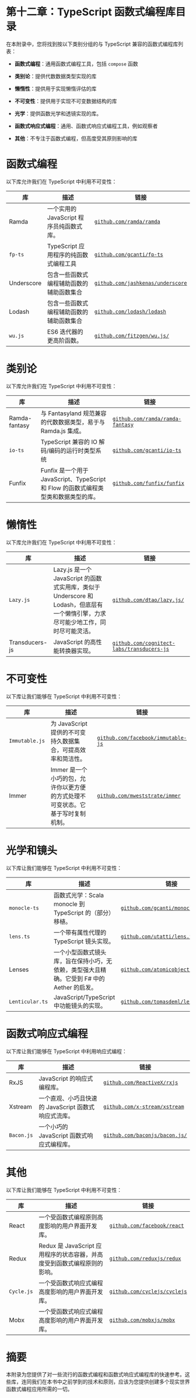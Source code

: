 # 第十二章：TypeScript 函数式编程库目录

在本附录中，您将找到按以下类别分组的与 TypeScript 兼容的函数式编程库列表：

+   **函数式编程**：通用函数式编程工具，包括 `compose` 函数

+   **类别论**：提供代数数据类型实现的库

+   **懒惰性**：提供用于实现懒惰评估的库

+   **不可变性**：提供用于实现不可变数据结构的库

+   **光学**：提供函数光学和透镜实现的库。

+   **函数式响应式编程**：通用、函数式响应式编程工具，例如观察者

+   **其他**：不专注于函数式编程，但高度受其原则影响的库

# 函数式编程

以下库允许我们在 TypeScript 中利用不可变性：

| **库** | **描述** | **链接** |
| --- | --- | --- |
| Ramda | 一个实用的 JavaScript 程序员纯函数式库。 | [`github.com/ramda/ramda`](https://github.com/ramda/ramda) |
| `fp-ts` | TypeScript 应用程序的纯函数式编程工具 | [`github.com/gcanti/fp-ts`](https://github.com/gcanti/fp-ts) |
| Underscore | 包含一些函数式编程辅助函数的辅助函数集合 | [`github.com/jashkenas/underscore`](https://github.com/jashkenas/underscore) |
| Lodash | 包含一些函数式编程辅助函数的辅助函数集合 | [`github.com/lodash/lodash`](https://github.com/lodash/lodash) |
| `wu.js` | ES6 迭代器的更高阶函数。 | [`github.com/fitzgen/wu.js/`](https://github.com/fitzgen/wu.js/) |

# 类别论

以下库允许我们在 TypeScript 中利用不可变性：

| **库** | **描述** | **链接** |
| --- | --- | --- |
| Ramda-fantasy | 与 Fantasyland 规范兼容的代数数据类型，易于与 Ramda.js 集成。 | [`github.com/ramda/ramda-fantasy`](https://github.com/ramda/ramda-fantasy) |
| `io-ts` | TypeScript 兼容的 IO 解码/编码的运行时类型系统 | [`github.com/gcanti/io-ts`](https://github.com/gcanti/io-ts) |
| Funfix | Funfix 是一个用于 JavaScript、TypeScript 和 Flow 的函数式编程类型类和数据类型的库。 | [`github.com/funfix/funfix`](https://github.com/funfix/funfix) |

# 懒惰性

以下库允许我们在 TypeScript 中利用不可变性：

| **库** | **描述** | **链接** |
| --- | --- | --- |
| `Lazy.js` | Lazy.js 是一个 JavaScript 的函数式实用库，类似于 Underscore 和 Lodash，但底层有一个懒惰引擎，力求尽可能少地工作，同时尽可能灵活。 | [`github.com/dtao/lazy.js/`](https://github.com/dtao/lazy.js/) |
| Transducers-js | JavaScript 的高性能转换器实现。 | [`github.com/cognitect-labs/transducers-js`](https://github.com/cognitect-labs/transducers-js) |

# 不可变性

以下库让我们能够在 TypeScript 中利用不可变性：

| **库** | **描述** | **链接** |
| --- | --- | --- |
| `Immutable.js` | 为 JavaScript 提供的不可变持久数据集合，可提高效率和简洁性。 | [`github.com/facebook/immutable-js`](https://github.com/facebook/immutable-js) |
| Immer | Immer 是一个小巧的包，允许你以更方便的方式处理不可变状态。它基于写时复制机制。 | [`github.com/mweststrate/immer`](https://github.com/mweststrate/immer) |

# 光学和镜头

以下库让我们能够在 TypeScript 中利用不可变性：

| **库** | **描述** | **链接** |
| --- | --- | --- |
| `monocle-ts` | 函数式光学：Scala monocle 到 TypeScript 的（部分）移植。 | [`github.com/gcanti/monocle-ts`](https://github.com/gcanti/monocle-ts) |
| `lens.ts` | 一个带有属性代理的 TypeScript 镜头实现。 | [`github.com/utatti/lens.ts`](https://github.com/utatti/lens.ts) |
| Lenses | 一个小型函数式镜头库，旨在保持小巧，无依赖，类型强大且精确。它受到 F# 中的 Aether 的启发。 | [`github.com/atomicobject/lenses`](https://github.com/atomicobject/lenses) |
| `Lenticular.ts` | JavaScript/TypeScript 中功能镜头的实现。 | [`github.com/tomasdeml/lenticular.ts`](https://github.com/tomasdeml/lenticular.ts) |

# 函数式响应式编程

以下库让我们能够在 TypeScript 中利用响应式编程：

| **库** | **描述** | **链接** |
| --- | --- | --- |
| RxJS | JavaScript 的响应式编程库。 | [`github.com/ReactiveX/rxjs`](https://github.com/ReactiveX/rxjs) |
| Xstream | 一个直观、小巧且快速的 JavaScript 函数式响应式流库。 | [`github.com/x-stream/xstream`](https://github.com/x-stream/xstream) |
| `Bacon.js` | 一个小巧的 JavaScript 函数式响应式编程库。 | [`github.com/baconjs/bacon.js/`](https://github.com/baconjs/bacon.js/) |

# 其他

以下库让我们能够在 TypeScript 中利用不可变性：

| **库** | **描述** | **链接** |
| --- | --- | --- |
| React | 一个受函数式编程原则高度影响的用户界面开发库。 | [`github.com/facebook/react`](https://github.com/facebook/react) |
| Redux | Redux 是 JavaScript 应用程序的状态容器，并高度受到函数式编程原则的影响。 | [`github.com/reduxjs/redux`](https://github.com/reduxjs/redux) |
| `Cycle.js` | 一个受函数式响应式编程高度影响的用户界面开发库。 | [`github.com/cyclejs/cyclejs`](https://github.com/cyclejs/cyclejs) |
| Mobx | 一个受函数式响应式编程高度影响的用户界面开发库。 | [`github.com/mobxjs/mobx`](https://github.com/mobxjs/mobx) |

# 摘要

本附录为您提供了对一些流行的函数式编程和函数式响应式编程库的快速参考。这些库，连同我们在本书中之前学到的技术和原则，应该为您提供创建多个现实世界函数式编程应用所需的一切。
